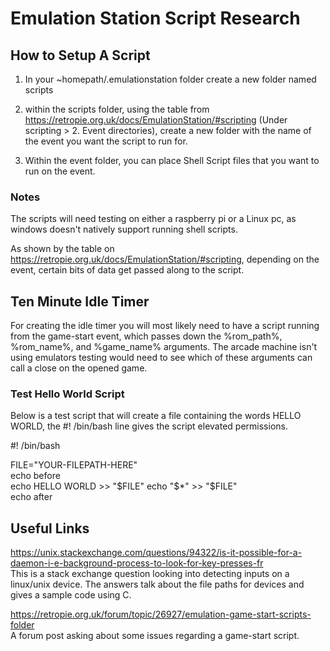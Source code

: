 # Emulation Station Script Research

## How to Setup A Script

1. In your ~homepath/.emulationstation folder create a new folder named scripts

2. within the scripts folder, using the table from
   https://retropie.org.uk/docs/EmulationStation/#scripting (Under scripting > 2. Event
   directories), create a new folder with the name of the event you want the script to run for.

3. Within the event folder, you can place Shell Script files that you want to run on the event.

### Notes

The scripts will need testing on either a raspberry pi or a Linux pc, as windows doesn't natively
support running shell scripts.

As shown by the table on https://retropie.org.uk/docs/EmulationStation/#scripting, depending on the
event, certain bits of data get passed along to the script.

## Ten Minute Idle Timer

For creating the idle timer you will most likely need to have a script running from the game-start
event, which passes down the %rom_path%, %rom_name%, and %game_name% arguments. The arcade machine
isn't using emulators testing would need to see which of these arguments can call a close on the
opened game.

### Test Hello World Script

Below is a test script that will create a file containing the words HELLO WORLD, the #! /bin/bash
line gives the script elevated permissions.

#! /bin/bash

FILE="YOUR-FILEPATH-HERE"  
 echo before  
 echo HELLO WORLD >> "$FILE"  
  echo "$\*" >> "$FILE"  
 echo after

## Useful Links

https://unix.stackexchange.com/questions/94322/is-it-possible-for-a-daemon-i-e-background-process-to-look-for-key-presses-fr  
This
is a stack exchange question looking into detecting inputs on a linux/unix device. The answers talk
about the file paths for devices and gives a sample code using C.

https://retropie.org.uk/forum/topic/26927/emulation-game-start-scripts-folder  
A forum post asking about some issues regarding a game-start script.

